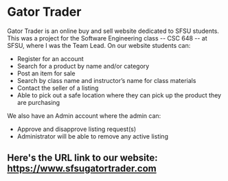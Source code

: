 # Gator Trader

Gator Trader is an online buy and sell website dedicated to SFSU students. This was a project for the Software Engineering class -- CSC 648 -- at SFSU, where I was the Team Lead. On our website students can:

* Register for an account
* Search for a product by name and/or category
* Post an item for sale
* Search by class name and instructor’s name for class materials
* Contact the seller of a listing
* Able to pick out a safe location where they can pick up the product they are purchasing

We also have an Admin account where the admin can:

* Approve and disapprove listing request(s)
* Administrator will be able to remove any active listing

## Here's the URL link to our website: https://www.sfsugatortrader.com
